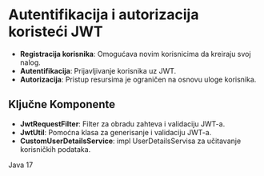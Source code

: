# Autentifikacija i autorizacija koristeći JWT

- **Registracija korisnika**: Omogućava novim korisnicima da kreiraju svoj nalog.
- **Autentifikacija**: Prijavljivanje korisnika uz JWT.
- **Autorizacija**: Pristup resursima je ograničen na osnovu uloge korisnika.

## Ključne Komponente

- **JwtRequestFilter**: Filter za obradu zahteva i validaciju JWT-a.
- **JwtUtil**: Pomoćna klasa za generisanje i validaciju JWT-a.
- **CustomUserDetailsService**: impl UserDetailsServisa za učitavanje korisničkih podataka.

Java 17
